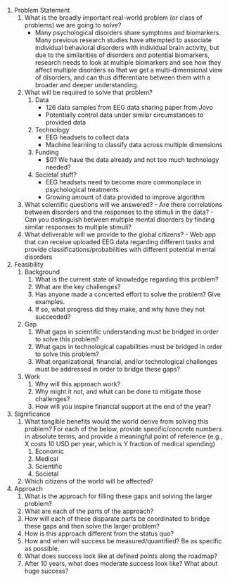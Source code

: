 1. Problem Statement
    1. What is the broadly important real-world problem (or class of problems) we are going to solve?
        - Many psychological disorders share symptoms and biomarkers. Many previous research studies have attempted to associate individual behavioral disorders with individual brain activity, but due to the similarities of disorders and potential biomarkers, research needs to look at multiple biomarkers and see how they affect multiple disorders so that we get a multi-dimensional view of disorders, and can thus differentiate between them with a broader and deeper understanding.
    2. What will be required to solve that problem?
        1. Data
            - 126 data samples from EEG data sharing paper from Jovo
            - Potentially control data under similar circumstances to provided data
        2. Technology
            - EEG headsets to collect data
            - Machine learning to classify data across multiple dimensions
        3. Funding
            - $0? We have the data already and not too much technology needed?
        4. Societal stuff?
            - EEG headsets need to become more commonplace in psychological treatments
            - Growing amount of data provided to improve algorithm
    3. What scientific questions will we answered?
            - Are there correlations between disorders and the responses to the stimuli in the data?
            - Can you distinguish between multiple mental disorders by finding similar responses to multiple stimuli?
    4. What deliverable will we provide to the global citizens?
            - Web app that can receive uploaded EEG data regarding different tasks and provide classifications/probabilities with different potential mental disorders
2. Feasibility
    1. Background
        1. What is the current state of knowledge regarding this problem?
        2. What are the key challenges? 
        3. Has anyone made a concerted effort to solve the problem? Give examples. 
        4. If so, what progress did they make, and why have they not succeeded?
    2. Gap
        1. What gaps in scientific understanding must be bridged in order to solve this problem? 
        2. What gaps in technological  capabilities must be bridged in order to solve this problem? 
        3. What organizational, financial, and/or technological challenges must be addressed in order to bridge these gaps?
    3. Work
        1. Why will this approach work? 
        2. Why might it not, and what can be done to mitigate those challenges? 
        3. How will you inspire financial support at the end of the year?
3. Significance
    1. What tangible benefits would the world derive from solving this problem? For each of the below, provide specific/concrete numbers in absolute terms, and provide a meaningful point of reference (e.g., X costs 10 USD per year, which is Y fraction of medical spending)
        1. Economic
        2. Medical
        3. Scientific
        4. Societal
    2. Which citizens of the world will be affected?
4. Approach
    1. What is the approach for filling these gaps and solving the larger problem?
    2. What are each of the parts of the approach?
    3. How will each of these disparate parts be coordinated to bridge these gaps and then solve the larger problem? 
    4. How is this approach different from the status quo?
    5. How and when will success be measured/quantified?  Be as specific as possible.
    6. What does success look like at defined points along the roadmap?
    7. After 10 years, what does moderate success look like? What about huge success?